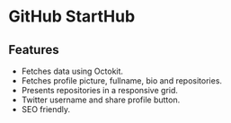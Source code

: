 # GitHub StartHub

## Features

- Fetches data using Octokit.
- Fetches profile picture, fullname, bio and repositories.
- Presents repositories in a responsive grid.
- Twitter username and share profile button.
- SEO friendly.
